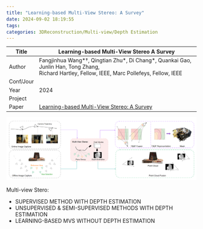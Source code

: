 ```yaml
---
title: "Learning-based Multi-View Stereo: A Survey"
date: 2024-09-02 18:19:55
tags: 
categories: 3DReconstruction/Multi-view/Depth Estimation
---
```


| Title     | Learning-based Multi-View Stereo A Survey                                                                                                        |
| --------- | ------------------------------------------------------------------------------------------------------------------------------------------------ |
| Author    | Fangjinhua Wang*†, Qingtian Zhu*, Di Chang*, Quankai Gao, Junlin Han, Tong Zhang,<br>Richard Hartley, Fellow, IEEE, Marc Pollefeys, Fellow, IEEE |
| Conf/Jour |                                                                                                                                                  |
| Year      | 2024                                                                                                                                             |
| Project   |                                                                                                                                                  |
| Paper     | [Learning-based Multi-View Stereo: A Survey](https://arxiv.org/pdf/2408.15235)                                                                   |

![image.png|666](https://raw.githubusercontent.com/qiyun71/Blog_images/main/MyBlogPic/202403/20240902182108.png)


<!-- more -->

Multi-view Stero: 

- SUPERVISED METHOD WITH DEPTH ESTIMATION
- UNSUPERVISED & SEMI-SUPERVISED METHODS WITH DEPTH ESTIMATION
- LEARNING-BASED MVS WITHOUT DEPTH ESTIMATION